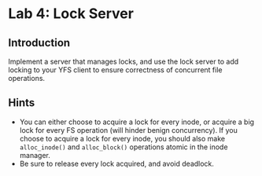# Lab 4: Lock Server

## Introduction
Implement a server that manages locks, and use the lock server to add locking to your YFS client to ensure correctness of concurrent file operations.

## Hints
- You can either choose to acquire a lock for every inode, or acquire a big lock for every FS operation (will hinder benign concurrency). If you choose to acquire a lock for every inode, you should also make `alloc_inode()` and `alloc_block()` operations atomic in the inode manager.
- Be sure to release every lock acquired, and avoid deadlock.
